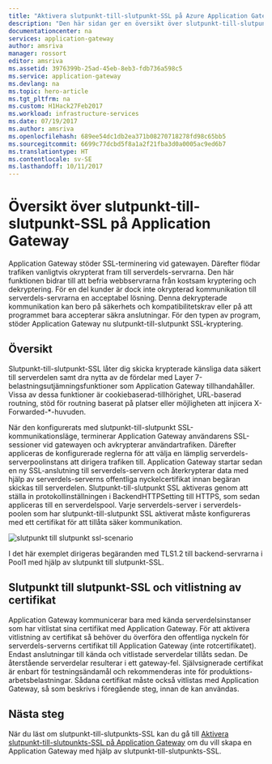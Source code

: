 ```yaml
---
title: "Aktivera slutpunkt-till-slutpunkt-SSL på Azure Application Gateway | Microsoft Docs"
description: "Den här sidan ger en översikt över slutpunkt-till-slutpunkt SSL-stöd för Application Gateway."
documentationcenter: na
services: application-gateway
author: amsriva
manager: rossort
editor: amsriva
ms.assetid: 3976399b-25ad-45eb-8eb3-fdb736a598c5
ms.service: application-gateway
ms.devlang: na
ms.topic: hero-article
ms.tgt_pltfrm: na
ms.custom: H1Hack27Feb2017
ms.workload: infrastructure-services
ms.date: 07/19/2017
ms.author: amsriva
ms.openlocfilehash: 689ee54dc1db2ea371b08270718278fd98c65bb5
ms.sourcegitcommit: 6699c77dcbd5f8a1a2f21fba3d0a0005ac9ed6b7
ms.translationtype: HT
ms.contentlocale: sv-SE
ms.lasthandoff: 10/11/2017
---
```

# <a name="overview-of-end-to-end-ssl-with-application-gateway"></a>Översikt över slutpunkt-till-slutpunkt-SSL på Application Gateway

Application Gateway stöder SSL-terminering vid gatewayen. Därefter flödar trafiken vanligtvis okrypterat fram till serverdels-servrarna. Den här funktionen bidrar till att befria webbservrarna från kostsam kryptering och dekryptering. För en del kunder är dock inte okrypterad kommunikation till serverdels-servrarna en acceptabel lösning. Denna dekrypterade kommunikation kan bero på säkerhets och kompatibilitetskrav eller på att programmet bara accepterar säkra anslutningar. För den typen av program, stöder Application Gateway nu slutpunkt-till-slutpunkt SSL-kryptering.

## <a name="overview"></a>Översikt

Slutpunkt-till-slutpunkt-SSL låter dig skicka krypterade känsliga data säkert till serverdelen samt dra nytta av de fördelar med Layer 7-belastningsutjämningsfunktioner som Application Gateway tillhandahåller. Vissa av dessa funktioner är cookiebaserad-tillhörighet, URL-baserad routning, stöd för routning baserat på platser eller möjligheten att injicera X-Forwarded-*-huvuden.

När den konfigurerats med slutpunkt-till-slutpunkt SSL-kommunikationsläge, terminerar Application Gateway användarens SSL-sessioner vid gatewayen och avkrypterar användartrafiken. Därefter appliceras de konfigurerade reglerna för att välja en lämplig serverdels-serverpoolinstans att dirigera trafiken till. Application Gateway startar sedan en ny SSL-anslutning till serverdels-servern och återkrypterar data med hjälp av serverdels-serverns offentliga nyckelcertifikat innan begäran skickas till serverdelen. Slutpunkt-till-slutpunkt SSL aktiveras genom att ställa in protokollinställningen i BackendHTTPSetting till HTTPS, som sedan appliceras till en serverdelspool. Varje serverdels-server i serverdels-poolen som har slutpunkt-till-slutpunkt SSL aktiverat måste konfigureras med ett certifikat för att tillåta säker kommunikation.

![slutpunkt till slutpunkt ssl-scenario][1]

I det här exemplet dirigeras begäranden med TLS1.2 till backend-servrarna i Pool1 med hjälp av slutpunkt till slutpunkt-SSL.

## <a name="end-to-end-ssl-and-whitelisting-of-certificates"></a>Slutpunkt till slutpunkt-SSL och vitlistning av certifikat

Application Gateway kommunicerar bara med kända serverdelsinstanser som har vitlistat sina certifikat med Application Gateway. För att aktivera vitlistning av certifikat så behöver du överföra den offentliga nyckeln för serverdels-serverns certifikat till Application Gateway (inte rotcertifikatet). Endast anslutningar till kända och vitlistade serverdelar tillåts sedan. De återstående serverdelar resulterar i ett gateway-fel. Självsignerade certifikat är enbart för testningsändamål och rekommenderas inte för produktions-arbetsbelastningar. Sådana certifikat måste också vitlistas med Application Gateway, så som beskrivs i föregående steg, innan de kan användas.

## <a name="next-steps"></a>Nästa steg

När du läst om slutpunkt-till-slutpunkts-SSL kan du gå till [Aktivera slutpunkt-till-slutpunkts-SSL på Application Gateway](application-gateway-end-to-end-ssl-powershell.md) om du vill skapa en Application Gateway med hjälp av slutpunkt-till-slutpunkts-SSL.

<!--Image references-->

[1]: ./media/application-gateway-backend-ssl/scenario.png
